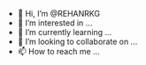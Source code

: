 
- 👋 Hi, I’m @REHANRKG
- 👀 I’m interested in ...
- 🌱 I’m currently learning ...
- 💞️ I’m looking to collaborate on ...
- 📫 How to reach me ...

<!---
REHANRKG/REHANRKG is a ✨ special ✨ repository because its `README.md` (this file) appears on your GitHub profile.
You can click the Preview link to take a look at your changes.
--->
